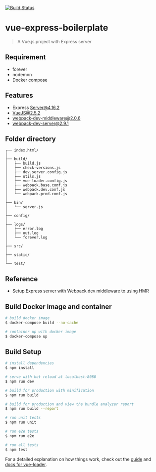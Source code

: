 [![Build Status](https://travis-ci.org/MartinYounghoonKim/vue-express-boilerplate.svg?branch=master)](https://travis-ci.org/MartinYounghoonKim/vue-express-boilerplate)

# vue-express-boilerplate

> A Vue.js project with Express server

## Requirement
* forever
* nodemon
* Docker compose

## Features
* Express Server@4.16.2
* VueJS@2.5.2
* webpack-dev-middleware@2.0.6
* webpack-dev-server@2.9.1

## Folder directory

```
┌── index.html/
│
├── build/    
│   ├── build.js
│   ├── check-versions.js
│   ├── dev.server.config.js
│   ├── utils.js
│   ├── vue-loader.config.js
│   ├── webpack.base.conf.js
│   ├── webpack.dev.conf.js
│   └── webpack.prod.conf.js
│
├── bin/
│   └── server.js
│
├── config/
│
├── logs/    
│   ├── error.log
│   ├── out.log
│   └── forever.log
│
├── src/
│
├── static/
│
└── test/   
```

## Reference
* [Setup Express server with Webpack dev middleware to using HMR]()

## Build Docker image and container
```bash
# build docker image
$ docker-compose build --no-cache

# container up with docker image
$ docker-compose up
```
## Build Setup

``` bash
# install dependencies
$ npm install

# serve with hot reload at localhost:8080
$ npm run dev

# build for production with minification
$ npm run build

# build for production and view the bundle analyzer report
$ npm run build --report

# run unit tests
$ npm run unit

# run e2e tests
$ npm run e2e

# run all tests
$ npm test
```

For a detailed explanation on how things work, check out the [guide](http://vuejs-templates.github.io/webpack/) and [docs for vue-loader](http://vuejs.github.io/vue-loader).
